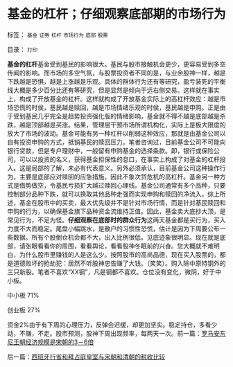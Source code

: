 # 基金的杠杆；仔细观察底部期的市场行为

标签： `基金` `证券` `杠杆` `市场行为` `底部` `股票` 

目录： `打印`

**基金的杠杆**基金受到基民的影响很大。基民与股市接触机会更少，更容易受到多空传闻的影响。而市场的多空气氛，与股票投资者不同的是，与业余股神一样，越是下跌越是恐惧，越是上涨越是乐观。具体的群体行为还有等研究，盈亏装死的平衡线大概是多少百分比还有等研究，但是显然是倾向于远右侧交易。这样就在事实上，构成了开放基金的杠杆。这样就构成了开放基金实际上的高杠杆效应：越是市场恐慌的时侯，基民越是赎回，越是市场情绪乐观的时侯，基民越是申购。正是由于受到基民几乎完全是趋势投资强化版的情绪影响，基金就不得不越是底部越是杀跌，越是顶部越是买涨。结果，管理层干预市场所谓机构化，实际上是极大限度的放大了市场的波动。基金可能有另一种杠杆以削弱这种效应，那就是由基金公司以自有投资申购的方式，抵销基民的赎回压力。笔者咨询过，目前基金公司不可能向银行贷款，但是专户理财中，一般留有申购基金的选择条款。即，银行或保险公司，可以以投资的名义，获得基金担保性的息口，在事实上构成了对基金的杠杆投入。这是局部的了解，未必有代表意义。另外必须承认，目前基金公司这种操作行为，主要是底部应对赎回的应急措施，因此不象次贷危机的高杠杆。基金另一种方式是借势做空，令基民亏损扩大越过赎回心理线。基金公司通常有多个品种，只要控制部分品种下跌，就可以换取其他品种走强而实现申购和赎回的净流入。综上所述，基金在股市中的买卖，最大优先级并不是针对市场行情，而是针对基民赎回和申购的行为，以确保基金旗下品种资金流维持正值。因此，基金卖大底抄大顶，是常见行为，不足为怪。**仔细观察在底部时的群众行为**这两天基金都是买行为，买入力度不大而稳定。尾盘小幅跳水，是散户的习惯性恐慌，估计是因为下周要公布一些数据。所有个股倒仓机会都不大，出入比例很低。见底迹象很明显。现在就是底部，请张眼看看你的周围，看看舆论，看看股神冬眠前的兴奋。您大概就不难明白，为什么股市里赚钱的人是这么少。按照股市的高尚品德，现在买入股票的，都是道德败坏的抢劫犯：居然不听股神忠告赚了大钱。（笑笑）。购入除中原特钢外的三只新股。笔者不喜欢“XX钢”，凡是钢都不喜欢。仓位没有变化，微阴，好于中小板。

中小板 71%

创业板 27%

资金2%由于有下周的心理压力，反弹会迟缓，却更加坚实。稳定持仓，多看少动，不赚，不走。股市预测，股神下周出现频率，每两天一次。前一篇：[罗马安东尼王朝经济规模是宋朝的3－6倍](../../../2010/6/3/罗马安东尼王朝经济规模是宋朝的3－6倍.md)

后一篇：[西班牙行省和拜占庭皇室与宋朝和清朝的税收比较](../../../2010/6/3/西班牙行省和拜占庭皇室与宋朝和清朝的税收比较.md)
